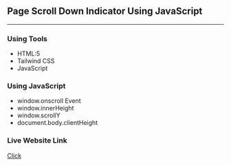 ## Page Scroll Down Indicator Using JavaScript
*****
### Using Tools
* HTML:5
* Tailwind CSS
* JavaScript

### Using JavaScript
* window.onscroll Event
* window.innerHeight
* window.scrollY
* document.body.clientHeight

### Live Website Link
<a href=''>Click</a>